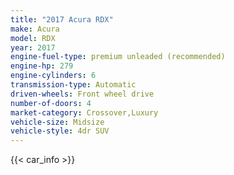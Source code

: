 ```yaml
---
title: "2017 Acura RDX"
make: Acura
model: RDX
year: 2017
engine-fuel-type: premium unleaded (recommended)
engine-hp: 279
engine-cylinders: 6
transmission-type: Automatic
driven-wheels: Front wheel drive
number-of-doors: 4
market-category: Crossover,Luxury
vehicle-size: Midsize
vehicle-style: 4dr SUV
---
```


{{< car_info >}}
